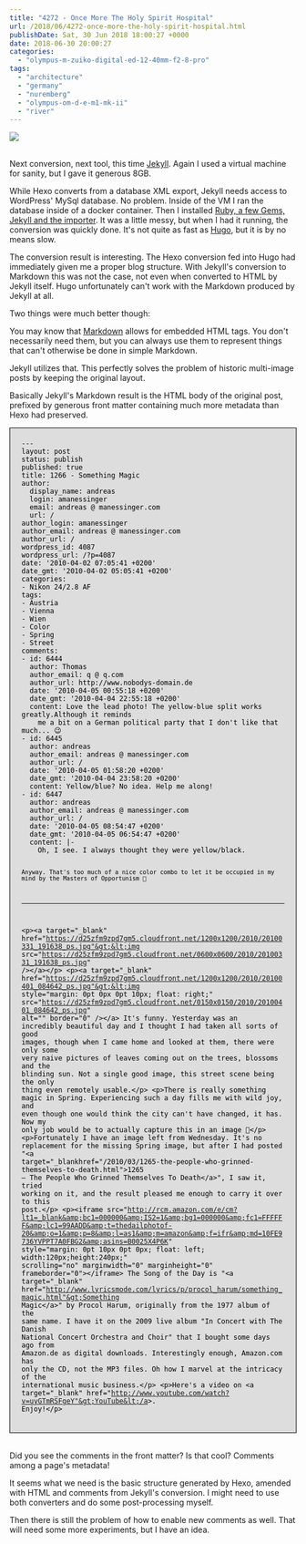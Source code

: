 ```yaml
---
title: "4272 - Once More The Holy Spirit Hospital"
url: /2018/06/4272-once-more-the-holy-spirit-hospital.html
publishDate: Sat, 30 Jun 2018 18:00:27 +0000
date: 2018-06-30 20:00:27
categories: 
  - "olympus-m-zuiko-digital-ed-12-40mm-f2-8-pro"
tags: 
  - "architecture"
  - "germany"
  - "nuremberg"
  - "olympus-om-d-e-m1-mk-ii"
  - "river"
---
```

<div class="container">
<div class="center"><a target="_blank" href="https://d25zfm9zpd7gm5.cloudfront.net/1200x1200/2017/20170620_170829_lr.jpg"><img class="webfeedsFeaturedVisual" src="https://d25zfm9zpd7gm5.cloudfront.net/0600x0600/2017/20170620_170829_lr.jpg" /></a></div>
</div>
<br />

Next conversion, next tool, this time <a href="https://jekyllrb.com/" rel="noopener" target="_blank">Jekyll</a>. Again I used a virtual machine for sanity, but I gave it generous 8GB.

While Hexo converts from a database XML export, Jekyll needs access to WordPress' MySql database. No problem. Inside of the VM I ran the database inside of a docker container. Then I installed <a href="http://import.jekyllrb.com/docs/wordpressdotcom/" rel="noopener" target="_blank">Ruby, a few Gems, Jekyll and the importer</a>. It was a little messy, but when I had it running, the conversion was quickly done. It's not quite as fast as <a href="http://gohugo.io/" rel="noopener" target="_blank">Hugo</a>, but it is by no means slow.

The conversion result is interesting. The Hexo conversion fed into Hugo had immediately given me a proper blog structure. With Jekyll's conversion to Markdown this was not the case, not even when converted to HTML by Jekyll itself. Hugo unfortunately can't work with the Markdown produced by Jekyll at all.

Two things were much better though:

You may know that <a href="https://en.wikipedia.org/wiki/Markdown" rel="noopener" target="_blank">Markdown</a> allows for embedded HTML tags. You don't necessarily need them, but you can always use them to represent things that can't otherwise be done in simple Markdown.

Jekyll utilizes that. This perfectly solves the problem of historic multi-image posts by keeping the original layout.

Basically Jekyll's Markdown result is the HTML body of the original post, prefixed by generous front matter containing much more metadata than Hexo had preserved.

<div style="background-color:#DDDDDD; color:black;
padding:20px; border:solid black 1px;"><code>---
layout: post
status: publish
published: true
title: 1266 - Something Magic
author:
  display_name: andreas
  login: amanessinger
  email: andreas&nbsp;@&nbsp;manessinger.com
  url: /
author_login: amanessinger
author_email: andreas&nbsp;@&nbsp;manessinger.com
author_url: /
wordpress_id: 4087
wordpress_url: /?p=4087
date: '2010-04-02 07:05:41 +0200'
date_gmt: '2010-04-02 05:05:41 +0200'
categories:
- Nikon 24/2.8 AF
tags:
- Austria
- Vienna
- Wien
- Color
- Spring
- Street
comments:
- id: 6444
  author: Thomas
  author_email: q&nbsp;@&nbsp;q.com
  author_url: http://www.nobodys-domain.de
  date: '2010-04-05 00:55:18 +0200'
  date_gmt: '2010-04-04 22:55:18 +0200'
  content: Love the lead photo! The yellow-blue split works greatly.Although it reminds
    me a bit on a German political party that I don't like that much... 😉
- id: 6445
  author: andreas
  author_email: andreas&nbsp;@&nbsp;manessinger.com
  author_url: /
  date: '2010-04-05 01:58:20 +0200'
  date_gmt: '2010-04-04 23:58:20 +0200'
  content: Yellow/blue? No idea. Help me along!
- id: 6447
  author: andreas
  author_email: andreas&nbsp;@&nbsp;manessinger.com
  author_url: /
  date: '2010-04-05 08:54:47 +0200'
  date_gmt: '2010-04-05 06:54:47 +0200'
  content: |-
    Oh, I see. I always thought they were yellow/black.

    Anyway. That's too much of a nice color combo to let it be occupied in my mind by the Masters of Opportunism 🙂
---
&lt;p&gt;&lt;a target="_blank" href="https://d25zfm9zpd7gm5.cloudfront.net/1200x1200/2010/20100331_191638_ps.jpg"&gt;&lt;img src="https://d25zfm9zpd7gm5.cloudfront.net/0600x0600/2010/20100331_191638_ps.jpg" /&gt;&lt;/a&gt;&lt;/p&gt;
&lt;p&gt;&lt;a target="_blank" href="https://d25zfm9zpd7gm5.cloudfront.net/1200x1200/2010/20100401_084642_ps.jpg"&gt;&lt;img style="margin: 0pt 0px 0pt 10px; float: right;" src="https://d25zfm9zpd7gm5.cloudfront.net/0150x0150/2010/20100401_084642_ps.jpg" alt="" border="0" /&gt;&lt;/a&gt; It's funny. Yesterday was an incredibly beautiful day and I thought I had taken all sorts of good images, though when I came home and looked at them, there were only some very naive pictures of leaves coming out on the trees, blossoms and the blinding sun. Not a single good image, this street scene being the only thing even remotely usable.&lt;/p&gt;
&lt;p&gt;There is really something magic in Spring. Experiencing such a day fills me with wild joy, and even though one would think the city can't have changed, it has. Now my only job would be to actually capture this in an image 🙂&lt;/p&gt;
&lt;p&gt;Fortunately I have an image left from Wednesday. It's no replacement for the missing Spring image, but after I had posted "&lt;a target="_blankhref="/2010/03/1265-the-people-who-grinned-themselves-to-death.html"&gt;1265 – The People Who Grinned Themselves To Death&lt;/a&gt;", I saw it, tried working on it, and the result pleased me enough to carry it over to this post.&lt;/p&gt;
&lt;p&gt;&lt;iframe src="http://rcm.amazon.com/e/cm?lt1=_blank&amp;bc1=000000&amp;IS2=1&amp;bg1=000000&amp;fc1=FFFFFF&amp;lc1=99AADD&amp;t=thedailphotof-20&amp;o=1&amp;p=8&amp;l=as1&amp;m=amazon&amp;f=ifr&amp;md=10FE9736YVPPT7A0FBG2&amp;asins=B0025X4P6K" style="margin: 0pt 10px 0pt 0px; float: left; width:120px;height:240px;" scrolling="no" marginwidth="0" marginheight="0" frameborder="0"&gt;&lt;/iframe&gt; The Song of the Day is "&lt;a target="_blank" href="http://www.lyricsmode.com/lyrics/p/procol_harum/something_magic.html"&gt;Something Magic&lt;/a&gt;" by Procol Harum, originally from the 1977 album of the same name. I have it on the 2009 live album "In Concert with The Danish National Concert Orchestra and Choir" that I bought some days ago from Amazon.de as digital downloads. Interestingly enough, Amazon.com has only the CD, not the MP3 files. Oh how I marvel at the intricacy of the international music business.&lt;/p&gt;
&lt;p&gt;Here's a video on &lt;a target="_blank" href="http://www.youtube.com/watch?v=uyGTmRSFgeY"&gt;YouTube&lt;/a&gt;. Enjoy!&lt;/p&gt;
</code></div><br />

Did you see the comments in the front matter? Is that cool? Comments among a page's metadata!

It seems what we need is the basic structure generated by Hexo, amended with HTML and comments from Jekyll's conversion. I might need to use both converters and do some post-processing myself.

Then there is still the problem of how to enable new comments as well. That will need some more experiments, but I have an idea.
